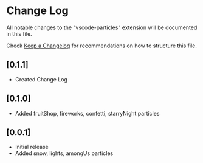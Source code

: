 # Change Log

All notable changes to the "vscode-particles" extension will be documented in this file.

Check [Keep a Changelog](http://keepachangelog.com/) for recommendations on how to structure this file.

## [0.1.1]

- Created Change Log

## [0.1.0]

- Added fruitShop, fireworks, confetti, starryNight particles 

## [0.0.1]

- Initial release
- Added snow, lights, amongUs particles